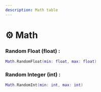 ```yaml
---
description: Math table
---
```


# ⚙️ Math

### Random Float (float) :

```lua
Math.RandomFloat(min: float, max: float)
```

### Random Integer (int) :

```lua
Math.RandomInt(min: int, max: int)
```
